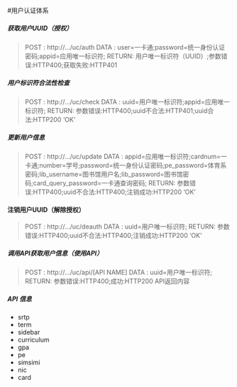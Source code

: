 #用户认证体系

##### 获取用户UUID（授权）
> POST  : http://.../uc/auth
> DATA  : user=一卡通;password=统一身份认证密码;appid=应用唯一标识符;
> RETURN: 用户唯一标识符（UUID）;参数错误:HTTP400;获取失败:HTTP401

##### 用户标识符合法性检查
> POST  : http://.../uc/check
> DATA  : uuid=用户唯一标识符;appid=应用唯一标识符;
> RETURN: 参数错误:HTTP400;uuid不合法:HTTP401;uuid合法:HTTP200 ‘OK’

##### 更新用户信息
> POST  : http://.../uc/update
> DATA  : appid=应用唯一标识符;cardnum=一卡通;number=学号;password=统一身份认证密码;pe_password=体育系密码;lib_username=图书馆用户名;lib_password=图书馆密码;card_query_password=一卡通查询密码;
> RETURN: 参数错误:HTTP400;uuid不合法:HTTP400;注销成功:HTTP200 ‘OK’

#### 注销用户UUID（解除授权）
> POST  : http://.../uc/deauth
> DATA  : uuid=用户唯一标识符;
> RETURN: 参数错误:HTTP400;uuid不合法:HTTP400;注销成功:HTTP200 ‘OK’

##### 调用API获取用户信息（使用API）
> POST  : http://.../uc/api/[API NAME]
> DATA  : uuid=用户唯一标识符;
> RETURN: 参数错误:HTTP400;成功:HTTP200 API返回内容

##### API 信息
- srtp
- term
- sidebar
- curriculum
- gpa
- pe
- simsimi
- nic
- card
```
